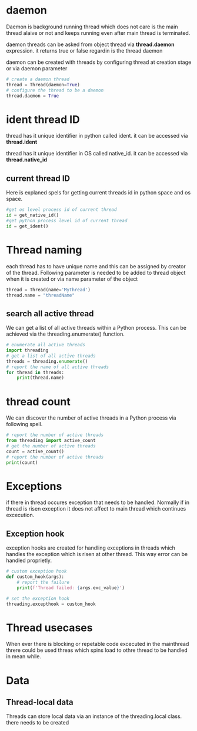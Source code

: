 # daemon

Daemon is background running thread which does not care is the main thread alaive or not and keeps running even after main thread is terminated.

daemon threads can be asked from object thread via <b>thread.daemon</b> expression. it returns true or false regardin is the thread daemon

daemon can be created with threads by configuring thread at creation stage or via daemon parameter

```python
# create a daemon thread
thread = Thread(daemon=True)
# configure the thread to be a daemon
thread.daemon = True
```

# ident thread ID

thread has it unique identifier in python called ident. it can be accessed via <b>thread.ident</b> 

thread has it unique identifier in OS called native_id. it can be accessed via <b>thread.native_id</b> 

## current thread ID

Here is explaned spels for getting current threads id in python space and os space.

```python
#get os level process id of current thread
id = get_native_id()
#get python process level id of current thread
id = get_ident()
```

# Thread naming

each thread has to have unique name and this can be assigned by creator of the thread. 
Following parameter is needed to be added to thread object when it is created or via name parameter of the object

```python
thread = Thread(name='MyThread')
thread.name = "threadName"
```

## search all active thread
We can get a list of all active threads within a Python process.
This can be achieved via the threading.enumerate() function.

```python
# enumerate all active threads
import threading
# get a list of all active threads
threads = threading.enumerate()
# report the name of all active threads
for thread in threads:
    print(thread.name)
```


# thread count

We can discover the number of active threads in a Python process via following spell.

```python
# report the number of active threads
from threading import active_count
# get the number of active threads
count = active_count()
# report the number of active threads
print(count)
```


# Exceptions

if there in thread occures exception that needs to be handled. Normally if in thread is risen exception it does not affect to main thread which continues excecution.

## Exception hook

exception hooks are created for handling exceptions in threads which handles the exception which is risen at other thread. This way error can be handled proprietly.

```python
# custom exception hook
def custom_hook(args):
    # report the failure
    print(f'Thread failed: {args.exc_value}')

# set the exception hook
threading.excepthook = custom_hook
```

# Thread usecases

When ever there is blocking or repetable code excecuted in the mainthread threre could be used threas which spins load to othre thread to be handled in mean while.

# Data

## Thread-local data

Threads can store local data via an instance of the threading.local class. there needs to be created 